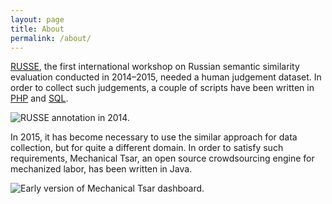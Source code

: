 ```yaml
---
layout: page
title: About
permalink: /about/
---
```


[RUSSE](http://russe.nlpub.ru/), the first international workshop on Russian semantic similarity evaluation conducted in 2014&ndash;2015, needed a human judgement dataset. In order to collect such judgements, a couple of scripts have been written in [PHP](https://github.com/nlpub/russe/tree/56ee058b7a503196e316f03510169427c078e509/annotate) and [SQL](https://github.com/nlpub/russe/blob/56ee058b7a503196e316f03510169427c078e509/russe.sql).

<img class="pure-img" src="http://russe.nlpub.ru/russe2014.png" alt="RUSSE annotation in 2014.">

In 2015, it has become necessary to use the similar approach for data collection, but for quite a different domain. In order to satisfy such requirements, Mechanical Tsar, an open source crowdsourcing engine for mechanized labor, has been written in Java.

<img class="pure-img" src="https://github.com/dustalov/mtsar/wiki/images/Dashboard.png" alt="Early version of Mechanical Tsar dashboard.">
